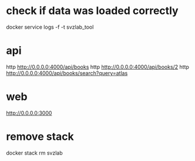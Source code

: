 # check if data was loaded correctly
docker service logs -f -t svzlab_tool

# api
http http://0.0.0.0:4000/api/books
http http://0.0.0.0:4000/api/books/2
http http://0.0.0.0:4000/api/books/search?query=atlas

# web
http://0.0.0.0:3000

# remove stack
docker stack rm svzlab
